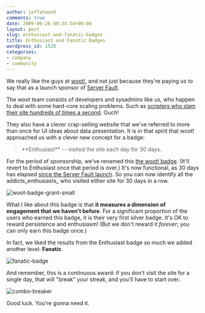 ```yaml
---
author: jeffatwood
comments: true
date: 2009-06-26 09:34:54+00:00
layout: post
slug: enthusiast-and-fanatic-badges
title: Enthusiast and Fanatic Badges
wordpress_id: 1528
categories:
- company
- community
---
```



We really like the guys at [woot!](http://www.woot.com/), and not just because they're paying us to say that as a launch sponsor of [Server Fault](http://serverfault.com/).



The woot team consists of developers and sysadmins like us, who happen to deal with some hard-core scaling problems. Such as [scripters who slam their site hundreds of times a second](http://stackoverflow.com/questions/450835/how-do-you-stop-scripters-from-slamming-your-website-hundreds-of-times-a-second). Ouch! 



They also have a clever crap-selling website that we've referred to more than once for UI ideas about data presentation. It is in that spirit that woot! approached us with a clever new concept for a badge:





<blockquote>
**Enthusiast** -- visited the site each day for 30 days.
</blockquote>





For the period of sponsorship, we've renamed this [the woot! badge](http://serverfault.com/badges/66/woot-enthusiast). (It'll revert to Enthusiast once that period is over.) It's now functional, as 30 days has elapsed [since the Server Fault launch](http://blog.stackoverflow.com/2009/05/server-fault-public-beta-launches/). So you can now identify all the addicts_enthusiasts_ who visited either site for 30 days in a row. 



![woot-badge-grant-small](http://blog.stackoverflow.com/wp-content/uploads/woot-badge-grant-small.png)



What I like about this badge is that **it measures a dimension of engagement that we haven't before**. For a significant proportion of the users who earned this badge, it is their very first silver badge. It's OK to reward persistence and enthusiasm! (But we don't reward it _forever_; you can only earn this badge once.)



In fact, we liked the results from the Enthusiast badge so much we added another level: **Fanatic**.



![fanatic-badge](http://blog.stackoverflow.com/wp-content/uploads/fanatic-badge.png)



And remember, this is a continuous award: if you don't visit the site for a single day, that will "break" your streak, and you'll have to start over.



![combo-breaker](http://blog.stackoverflow.com/wp-content/uploads/combo-breaker.png)



Good luck. You're gonna need it.

